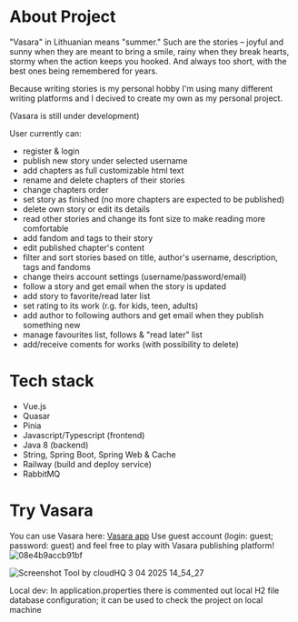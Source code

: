 # About Project
"Vasara" in Lithuanian means "summer." Such are the stories – joyful and sunny when they are meant to bring a smile, rainy when they break hearts, stormy when the action keeps you hooked. And always too short, with the best ones being remembered for years.

Because writing stories is my personal hobby I'm using many different writing platforms and I decived to create my own as my personal project.

(Vasara is still under development)

User currently can:
- register & login
- publish new story under selected username
- add chapters as full customizable html text
- rename and delete chapters of their stories
- change chapters order
- set story as finished (no more chapters are expected to be published)
- delete own story or edit its details
- read other stories and change its font size to make reading more comfortable
- add fandom and tags to their story
- edit published chapter's content
- filter and sort stories based on title, author's username, description, tags and fandoms
- change theirs account settings (username/password/email)
- follow a story and get email when the story is updated
- add story to favorite/read later list
- set rating to its work (r.g. for kids, teen, adults)
-  add author to following authors and get email when they publish something new
-  manage favourites list, follows & "read later" list
-  add/receive coments for works (with possibility to delete)


# Tech stack
- Vue.js
- Quasar
- Pinia
- Javascript/Typescript (frontend)
- Java 8 (backend)
- String, Spring Boot, Spring Web & Cache
-  Railway (build and deploy service)
-  RabbitMQ

# Try Vasara
You can use Vasara here:
[Vasara app](https://vasaraf-production.up.railway.app/#/) 
Use guest account (login: guest; password: guest) and feel free to play with Vasara publishing platform!
![08e4b9accb91bf](https://github.com/user-attachments/assets/a861743b-5667-49d6-b4d6-e7c480fd5b57)

![Screenshot Tool by cloudHQ 3 04 2025 14_54_27](https://github.com/user-attachments/assets/1b3eba85-a5a1-4d5c-9c1c-0bbb429472bc)




Local dev:
In application.properties there is commented out local H2 file database configuration; it can be used to check the project on local machine

